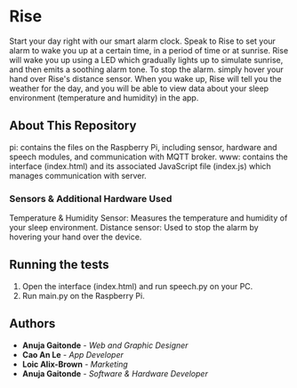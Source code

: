 # Rise

Start your day right with our smart alarm clock. Speak to Rise to set your alarm to wake you up at a certain time, in a period of time or at sunrise. Rise will wake you up using a LED which gradually lights up to simulate sunrise, and then emits a soothing alarm tone. To stop the alarm. simply hover your hand over Rise's distance sensor. When you wake up, Rise will tell you the weather for the day, and you will be able to view data about your sleep environment (temperature and humidity) in the app.

## About This Repository

pi: contains the files on the Raspberry Pi, including sensor, hardware and speech modules, and communication with MQTT broker.
www: contains the interface (index.html) and its associated JavaScript file (index.js) which manages communication with server.

### Sensors & Additional Hardware Used

Temperature & Humidity Sensor: Measures the temperature and humidity of your sleep environment.
Distance sensor: Used to stop the alarm by hovering your hand over the device.

## Running the tests

1. Open the interface (index.html) and run speech.py on your PC.
2. Run main.py on the Raspberry Pi.

## Authors

* **Anuja Gaitonde** - *Web and Graphic Designer*
* **Cao An Le** - *App Developer*
* **Loic Alix-Brown** - *Marketing*
* **Anuja Gaitonde** - *Software & Hardware Developer*
